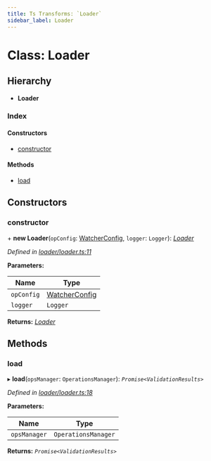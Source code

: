 ```yaml
---
title: Ts Transforms: `Loader`
sidebar_label: Loader
---
```


# Class: Loader

## Hierarchy

* **Loader**

### Index

#### Constructors

* [constructor](loader.md#constructor)

#### Methods

* [load](loader.md#load)

## Constructors

###  constructor

\+ **new Loader**(`opConfig`: [WatcherConfig](../interfaces/watcherconfig.md), `logger`: `Logger`): *[Loader](loader.md)*

*Defined in [loader/loader.ts:11](https://github.com/terascope/teraslice/blob/6aab1cd2/packages/ts-transforms/src/loader/loader.ts#L11)*

**Parameters:**

Name | Type |
------ | ------ |
`opConfig` | [WatcherConfig](../interfaces/watcherconfig.md) |
`logger` | `Logger` |

**Returns:** *[Loader](loader.md)*

## Methods

###  load

▸ **load**(`opsManager`: `OperationsManager`): *`Promise<ValidationResults>`*

*Defined in [loader/loader.ts:18](https://github.com/terascope/teraslice/blob/6aab1cd2/packages/ts-transforms/src/loader/loader.ts#L18)*

**Parameters:**

Name | Type |
------ | ------ |
`opsManager` | `OperationsManager` |

**Returns:** *`Promise<ValidationResults>`*

